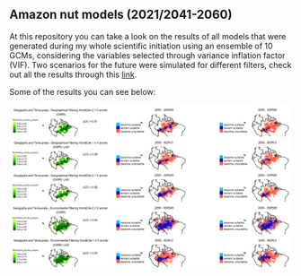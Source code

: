 ## Amazon nut models (2021/2041-2060)

At this repository you can take a look on the results of all models that were generated during my whole scientific initiation using an ensemble of 10 GCMs, considering the variables selected through variance inflation factor (VIF). 
Two scenarios for the future were simulated for different filters, check out all the results through this [link](https://gabrielforest.github.io/maps_grid/). 
  
Some of the results you can see below:

![](https://github.com/Gabrielforest/maps_grid/blob/main/overview/maps_table_img.png)
